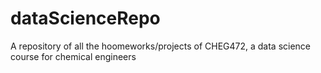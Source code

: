 # dataScienceRepo

A repository of all the hoomeworks/projects of CHEG472, a data science course for chemical engineers
